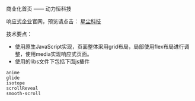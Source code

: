 商业化首页 —— 动力恒科技

响应式企业官网，预览请点击： [星尘科技](https://11509tiger.github.io/Enterprise-website/index.html)

技术要点：
* 使用原生JavaScript实现，页面整体采用grid布局，局部使用flex布局进行调整，使用media实现响应式页面。 
* 使用的libs文件下包括下面js插件
```
anime
glide
isotope
scrollReveal
smooth-scroll
```
